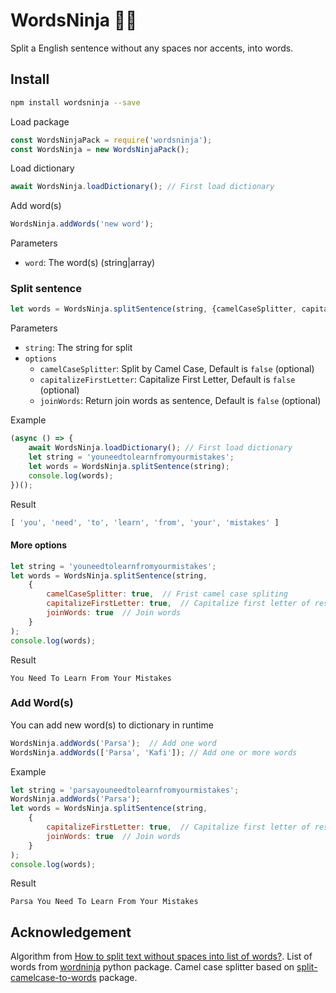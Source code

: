 # WordsNinja 🐱‍👤
Split a English sentence without any spaces nor accents, into words.

## Install
```bash
npm install wordsninja --save
```
Load package
```js
const WordsNinjaPack = require('wordsninja');
const WordsNinja = new WordsNinjaPack();
```


Load dictionary

```js
await WordsNinja.loadDictionary(); // First load dictionary
```



Add word(s)

```js
WordsNinja.addWords('new word');
```
Parameters

- `word`: The word(s) (string|array)



### Split sentence

```js
let words = WordsNinja.splitSentence(string, {camelCaseSplitter, capitalizeFirstLetter, joinWords});
```

Parameters
- `string`: The string for split
- `options`
    - `camelCaseSplitter`: Split by Camel Case, Default is `false` (optional)
    - `capitalizeFirstLetter`: Capitalize First Letter, Default is `false` (optional)
    - `joinWords`: Return join words as sentence, Default is `false` (optional)

Example

```js
(async () => {
    await WordsNinja.loadDictionary(); // First load dictionary
    let string = 'youneedtolearnfromyourmistakes';
    let words = WordsNinja.splitSentence(string);
    console.log(words);
})();
```

Result

```js
[ 'you', 'need', 'to', 'learn', 'from', 'your', 'mistakes' ]
```



#### More options

```js
let string = 'youneedtolearnfromyourmistakes';
let words = WordsNinja.splitSentence(string,
    {
        camelCaseSplitter: true,  // Frist camel case spliting
        capitalizeFirstLetter: true,  // Capitalize first letter of result
        joinWords: true  // Join words
    }
);
console.log(words);
```

Result

```
You Need To Learn From Your Mistakes
```



### Add Word(s)

You can add new word(s) to dictionary in runtime
```js
WordsNinja.addWords('Parsa');  // Add one word
WordsNinja.addWords(['Parsa', 'Kafi']); // Add one or more words
```

Example

```js
let string = 'parsayouneedtolearnfromyourmistakes';
WordsNinja.addWords('Parsa');
let words = WordsNinja.splitSentence(string,
    {
        capitalizeFirstLetter: true,  // Capitalize first letter of result
        joinWords: true  // Join words
    }
);
console.log(words);
```

Result

```
Parsa You Need To Learn From Your Mistakes
```




## Acknowledgement

Algorithm from [How to split text without spaces into list of words?](https://stackoverflow.com/questions/8870261/how-to-split-text-without-spaces-into-list-of-words). 
List of words from [wordninja](https://pypi.org/project/wordninja) python package. Camel case splitter based on [split-camelcase-to-words](https://www.npmjs.com/package/split-camelcase-to-words) package.
